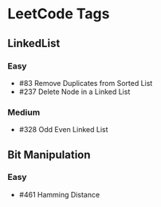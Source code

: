 # LeetCode Tags

## LinkedList
### Easy
+ #83 Remove Duplicates from Sorted List
+ #237 Delete Node in a Linked List
### Medium
+ #328 Odd Even Linked List 

## Bit Manipulation
### Easy
+ #461 Hamming Distance

